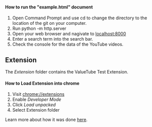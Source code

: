 
#### How to run the "example.html" document
1. Open Command Prompt and use cd to change the directory to the location of the git on your computer.
2. Run python -m http.server
3. Open your web browser and nagivate to [localhost:8000](http://localhost:8000/example.html)
4. Enter a search term into the search bar.
5. Check the console for the data of the YouTube videos.


## Extension

The _Extension_ folder contains the ValueTube Test Extension.  

#### How to Load Extension into chrome
1. Visit [chrome://extensions](chrome://extensions)
2. Enable _Developer Mode_
3. Click _Load unpacked_
4. Select Extension folder

Learn more about how it was done [here](https://developer.chrome.com/extensions/getstarted).

